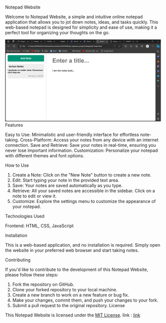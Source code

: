 
Notepad Website

Welcome to Notepad Website, a simple and intuitive online notepad application that allows you to jot down notes, ideas, and tasks quickly. This web-based notepad is designed for simplicity and ease of use, making it a perfect tool for organizing your thoughts on the go.

![screenshot](asset/notes.png)
Features

Easy to Use: Minimalistic and user-friendly interface for effortless note-taking.
Cross-Platform: Access your notes from any device with an internet connection.
Save and Retrieve: Save your notes in real-time, ensuring you never lose important information.
Customization: Personalize your notepad with different themes and font options.

 How to Use

1. Create a Note: Click on the "New Note" button to create a new note.
2. Edit: Start typing your note in the provided text area.
3. Save: Your notes are saved automatically as you type.
4. Retrieve: All your saved notes are accessible in the sidebar. Click on a note to edit or view it.
5. Customize: Explore the settings menu to customize the appearance of your notepad.

Technologies Used

Frontend: HTML, CSS, JavaScript

 Installation

This is a web-based application, and no installation is required. Simply open the website in your preferred web browser and start taking notes.

Contributing

If you'd like to contribute to the development of this Notepad Website, please follow these steps:

1. Fork the repository on GitHub.
2. Clone your forked repository to your local machine.
3. Create a new branch to work on a new feature or bug fix.
4. Make your changes, commit them, and push your changes to your fork.
5. Submit a pull request to the original repository.
License

This Notepad Website is licensed under the [MIT License](LICENSE.md).
link : [link](https://github.com/Sonia226/alx_capstone_project/tree/main/Notepad)
